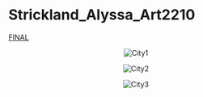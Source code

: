 # Strickland_Alyssa_Art2210

[FINAL](https://alyssastrickland.github.io/Strickland_Alyssa_Art2210/Strickland_Alyssa_Art2210_FINAL_Fall2019/Strickland_Alyssa_Art2210_FINAL_Fall2019.html)


<div align=center>

![City1](https://github.com/AlyssaStrickland/Strickland_Alyssa_Art2210/raw/master/Strickland_Alyssa_Art2210_FINAL_Fall2019/referenceimages/building.jpg)

<div align=left>

<div align=center>

![City2 ](https://github.com/AlyssaStrickland/Strickland_Alyssa_Art2210/raw/master/Strickland_Alyssa_Art2210_FINAL_Fall2019/referenceimages/city.png)

<div align=left>


<div align=center>

![City3](https://github.com/AlyssaStrickland/Strickland_Alyssa_Art2210/raw/master/Strickland_Alyssa_Art2210_FINAL_Fall2019/referenceimages/city2.jpg)

<div align=left>
